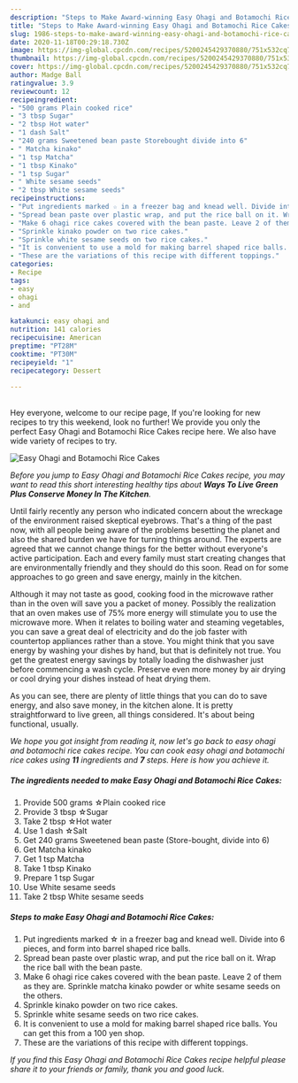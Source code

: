 ```yaml
---
description: "Steps to Make Award-winning Easy Ohagi and Botamochi Rice Cakes"
title: "Steps to Make Award-winning Easy Ohagi and Botamochi Rice Cakes"
slug: 1986-steps-to-make-award-winning-easy-ohagi-and-botamochi-rice-cakes
date: 2020-11-18T00:29:18.730Z
image: https://img-global.cpcdn.com/recipes/5200245429370880/751x532cq70/easy-ohagi-and-botamochi-rice-cakes-recipe-main-photo.jpg
thumbnail: https://img-global.cpcdn.com/recipes/5200245429370880/751x532cq70/easy-ohagi-and-botamochi-rice-cakes-recipe-main-photo.jpg
cover: https://img-global.cpcdn.com/recipes/5200245429370880/751x532cq70/easy-ohagi-and-botamochi-rice-cakes-recipe-main-photo.jpg
author: Madge Ball
ratingvalue: 3.9
reviewcount: 12
recipeingredient:
- "500 grams Plain cooked rice"
- "3 tbsp Sugar"
- "2 tbsp Hot water"
- "1 dash Salt"
- "240 grams Sweetened bean paste Storebought divide into 6"
- " Matcha kinako"
- "1 tsp Matcha"
- "1 tbsp Kinako"
- "1 tsp Sugar"
- " White sesame seeds"
- "2 tbsp White sesame seeds"
recipeinstructions:
- "Put ingredients marked ☆ in a freezer bag and knead well. Divide into 6 pieces, and form into barrel shaped rice balls."
- "Spread bean paste over plastic wrap, and put the rice ball on it. Wrap the rice ball with the bean paste."
- "Make 6 ohagi rice cakes covered with the bean paste. Leave 2 of them as they are. Sprinkle matcha kinako powder or white sesame seeds on the others."
- "Sprinkle kinako powder on two rice cakes."
- "Sprinkle white sesame seeds on two rice cakes."
- "It is convenient to use a mold for making barrel shaped rice balls. You can get this from a 100 yen shop."
- "These are the variations of this recipe with different toppings."
categories:
- Recipe
tags:
- easy
- ohagi
- and

katakunci: easy ohagi and 
nutrition: 141 calories
recipecuisine: American
preptime: "PT28M"
cooktime: "PT30M"
recipeyield: "1"
recipecategory: Dessert

---
```

<br>
Hey everyone, welcome to our recipe page, If you're looking for new recipes to try this weekend, look no further! We provide you only the perfect Easy Ohagi and Botamochi Rice Cakes recipe here. We also have wide variety of recipes to try.
<br>


![Easy Ohagi and Botamochi Rice Cakes](https://img-global.cpcdn.com/recipes/5200245429370880/751x532cq70/easy-ohagi-and-botamochi-rice-cakes-recipe-main-photo.jpg)

<i>Before you jump to Easy Ohagi and Botamochi Rice Cakes recipe, you may want to read this short interesting healthy tips about 
<strong>Ways To Live Green Plus Conserve Money In The Kitchen</strong>.</i>
</br>

Until fairly recently any person who indicated concern about the wreckage of the environment raised skeptical eyebrows. That's a thing of the past now, with all people being aware of the problems besetting the planet and also the shared burden we have for turning things around. The experts are agreed that we cannot change things for the better without everyone's active participation. Each and every family must start creating changes that are environmentally friendly and they should do this soon. Read on for some approaches to go green and save energy, mainly in the kitchen.

Although it may not taste as good, cooking food in the microwave rather than in the oven will save you a packet of money. Possibly the realization that an oven makes use of 75% more energy will stimulate you to use the microwave more. When it relates to boiling water and steaming vegetables, you can save a great deal of electricity and do the job faster with countertop appliances rather than a stove. You might think that you save energy by washing your dishes by hand, but that is definitely not true. You get the greatest energy savings by totally loading the dishwasher just before commencing a wash cycle. Preserve even more money by air drying or cool drying your dishes instead of heat drying them.

As you can see, there are plenty of little things that you can do to save energy, and also save money, in the kitchen alone. It is pretty straightforward to live green, all things considered. It's about being functional, usually.


<i>We hope you got insight from reading it, now let's go back to easy ohagi and botamochi rice cakes recipe. You can cook easy ohagi and botamochi rice cakes using <strong>11</strong> ingredients and <strong>7</strong> steps. Here is how you achieve it.
</i>

##### The ingredients needed to make Easy Ohagi and Botamochi Rice Cakes:

1. Provide 500 grams ☆Plain cooked rice
1. Provide 3 tbsp ☆Sugar
1. Take 2 tbsp ☆Hot water
1. Use 1 dash ☆Salt
1. Get 240 grams Sweetened bean paste (Store-bought, divide into 6)
1. Get  Matcha kinako
1. Get 1 tsp Matcha
1. Take 1 tbsp Kinako
1. Prepare 1 tsp Sugar
1. Use  White sesame seeds
1. Take 2 tbsp White sesame seeds


##### Steps to make Easy Ohagi and Botamochi Rice Cakes:

1. Put ingredients marked ☆ in a freezer bag and knead well. Divide into 6 pieces, and form into barrel shaped rice balls.
1. Spread bean paste over plastic wrap, and put the rice ball on it. Wrap the rice ball with the bean paste.
1. Make 6 ohagi rice cakes covered with the bean paste. Leave 2 of them as they are. Sprinkle matcha kinako powder or white sesame seeds on the others.
1. Sprinkle kinako powder on two rice cakes.
1. Sprinkle white sesame seeds on two rice cakes.
1. It is convenient to use a mold for making barrel shaped rice balls. You can get this from a 100 yen shop.
1. These are the variations of this recipe with different toppings.


<i>If you find this Easy Ohagi and Botamochi Rice Cakes recipe helpful please share it to your friends or family, thank you and good luck.</i>
